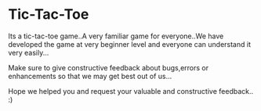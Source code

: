 # Tic-Tac-Toe
Its a tic-tac-toe game..A very familiar game for everyone..We have developed the game at very beginner level and everyone can understand it very easily... 

Make sure to give constructive feedback about bugs,errors or enhancements so that we may get best out of us...

Hope we helped you and request your valuable and constructive feedback..
:)
